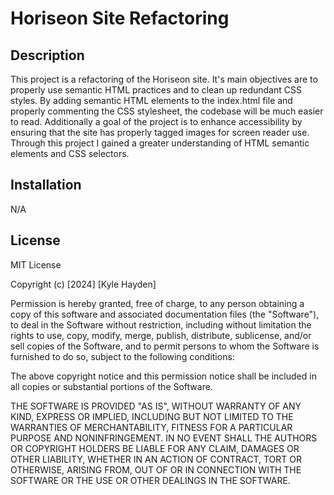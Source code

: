 # Horiseon Site Refactoring

## Description

This project is a refactoring of the Horiseon site. It's main objectives are to properly use semantic HTML practices and to clean up redundant CSS styles.
By adding semantic HTML elements to the index.html file and properly commenting the CSS stylesheet, the codebase will be much easier to read. Additionally a goal of the project is to enhance accessibility by ensuring that the site has properly tagged images for screen reader use. Through this project I gained a greater understanding of HTML semantic elements and CSS selectors.

## Installation

N/A

## License
MIT License

Copyright (c) [2024] [Kyle Hayden]

Permission is hereby granted, free of charge, to any person obtaining a copy
of this software and associated documentation files (the "Software"), to deal
in the Software without restriction, including without limitation the rights
to use, copy, modify, merge, publish, distribute, sublicense, and/or sell
copies of the Software, and to permit persons to whom the Software is
furnished to do so, subject to the following conditions:

The above copyright notice and this permission notice shall be included in all
copies or substantial portions of the Software.

THE SOFTWARE IS PROVIDED "AS IS", WITHOUT WARRANTY OF ANY KIND, EXPRESS OR
IMPLIED, INCLUDING BUT NOT LIMITED TO THE WARRANTIES OF MERCHANTABILITY,
FITNESS FOR A PARTICULAR PURPOSE AND NONINFRINGEMENT. IN NO EVENT SHALL THE
AUTHORS OR COPYRIGHT HOLDERS BE LIABLE FOR ANY CLAIM, DAMAGES OR OTHER
LIABILITY, WHETHER IN AN ACTION OF CONTRACT, TORT OR OTHERWISE, ARISING FROM,
OUT OF OR IN CONNECTION WITH THE SOFTWARE OR THE USE OR OTHER DEALINGS IN THE
SOFTWARE.